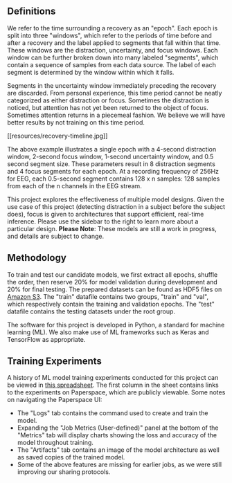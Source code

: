 ## Definitions

We refer to the time surrounding a recovery as an "epoch". Each epoch is split into three "windows", which refer to the periods of time before and after a recovery and the label applied to segments that fall within that time. These windows are the distraction, uncertainty, and focus windows. Each window can be further broken down into many labeled "segments", which contain a sequence of samples from each data source. The label of each segment is determined by the window within which it falls.

Segments in the uncertainty window immediately preceding the recovery are discarded. From personal experience, this time period cannot be neatly categorized as either distraction or focus. Sometimes the distraction is noticed, but attention has not yet been returned to the object of focus. Sometimes attention returns in a piecemeal fashion. We believe we will have better results by not training on this time period.

[[resources/recovery-timeline.jpg]]

The above example illustrates a single epoch with a 4-second distraction window, 2-second focus window, 1-second uncertainty window, and 0.5 second segment size. These parameters result in 8 distraction segments and 4 focus segments for each epoch. At a recording frequency of 256Hz for EEG, each 0.5-second segment contains 128 x n samples: 128 samples from each of the n channels in the EEG stream.

This project explores the effectiveness of multiple model designs. Given the use case of this project (detecting distraction in a subject before the subject does), focus is given to architectures that support efficient, real-time inference. Please use the sidebar to the right to learn more about a particular design. **Please Note**: These models are still a work in progress, and details are subject to change.

## Methodology
To train and test our candidate models, we first extract all epochs, shuffle the order, then reserve 20% for model validation during development and 20% for final testing. The prepared datasets can be found as HDF5 files on [Amazon S3](https://no-wander-datasets.s3.amazonaws.com/). The "train" datafile contains two groups, "train" and "val", which respectively contain the training and validation epochs. The "test" datafile contains the testing datasets under the root group.

The software for this project is developed in Python, a standard for machine learning (ML). We also make use of ML frameworks such as Keras and TensorFlow as appropriate.

## Training Experiments
A history of ML model training experiments conducted for this project can be viewed in [this spreadsheet](https://docs.google.com/spreadsheets/d/1i03Li05xmXismmcXjPu_mv1lNQf7RambY2m5mYs2GpY/edit?usp=sharing). The first column in the sheet contains links to the experiments on Paperspace, which are publicly viewable. Some notes on navigating the Paperspace UI:
* The "Logs" tab contains the command used to create and train the model.
* Expanding the "Job Metrics (User-defined)" panel at the bottom of the "Metrics" tab will display charts showing the loss and accuracy of the model throughout training.
* The "Artifacts" tab contains an image of the model architecture as well as saved copies of the trained model.
* Some of the above features are missing for earlier jobs, as we were still improving our sharing protocols.

